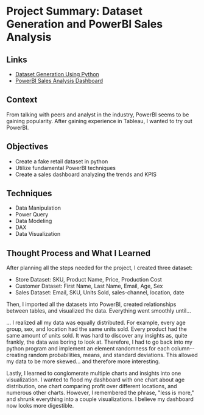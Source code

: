 # Project Summary: Dataset Generation and PowerBI Sales Analysis
## Links
- [Dataset Generation Using Python](https://github.com/JaydenPagsolingan/PortfolioProjects/blob/main/Dataset%20Generation%20and%20PowerBI%20Sales%20Analysis/Dataset%20Generation.ipynb)
- [PowerBI Sales Analysis Dashboard](https://github.com/JaydenPagsolingan/PortfolioProjects/blob/main/Dataset%20Generation%20and%20PowerBI%20Sales%20Analysis/Sales%20Dashboard.pbix)
## Context
From talking with peers and analyst in the industry, PowerBI seems to be gaining popularity. After gaining experience in Tableau, I wanted to try out PowerBI.  
## Objectives
- Create a fake retail dataset in python
- Utilize fundamental PowerBI techniques
- Create a sales dashboard analyzing the trends and KPIS
## Techniques
- Data Manipulation
- Power Query
- Data Modeling
- DAX
- Data Visualization
## Thought Process and What I Learned
After planning all the steps needed for the project, I created three dataset:

- Store Dataset: SKU, Product Name, Price, Production Cost
- Customer Dataset: First Name, Last Name, Email, Age, Sex
- Sales Dataset: Email, SKU, Units Sold, sales-channel, location, date

Then, I imported all the datasets into PowerBI, created relationships between tables, and visualized the data. Everything went smoothly until...

... I realized all my data was equally distributed. For example, every age group, sex, and location had the same units sold. Every product had the same amount of units sold. It was hard to discover any insights as, quite frankly, the data was boring to look at. Therefore, I had to go back into my python program and implement an element randomness for each column--creating random probabilities, means, and standard deviations. This allowed my data to be more skewed... and therefore more interesting.

Lastly, I learned to conglomerate multiple charts and insights into one visualization. I wanted to flood my dashboard with one chart about age distribution, one chart comparing profit over different locations, and numerous other charts. However, I remembered the phrase, "less is more," and shrunk everything into a couple visualizations. I believe my dashboard now looks more digestible.
